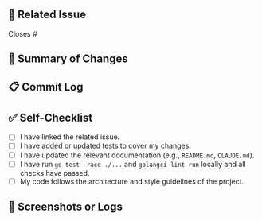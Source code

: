 ## 🔗 Related Issue

<!--
Please link the issue that this PR addresses.
This helps to provide context and automatically closes the issue when the PR is merged.
e.g., Closes #123
-->

Closes #

## 📝 Summary of Changes

<!--
Please provide a high-level summary of the changes.
- What was the motivation for this change?
- What problem does it solve?
- What is the main technical approach?
-->

## 📋 Commit Log

<!--
This provides a detailed, chronological view of the changes.
You can generate this list by running `git log --oneline main..HEAD` and pasting the output here.
-->

## ✅ Self-Checklist

- [ ] I have linked the related issue.
- [ ] I have added or updated tests to cover my changes.
- [ ] I have updated the relevant documentation (e.g., `README.md`, `CLAUDE.md`).
- [ ] I have run `go test -race ./...` and `golangci-lint run` locally and all checks have passed.
- [ ] My code follows the architecture and style guidelines of the project.

## 📸 Screenshots or Logs

<!--
If applicable, add screenshots, GIFs, or logs to demonstrate your changes.
For API changes, you can include `buf curl` commands and their output.
-->
